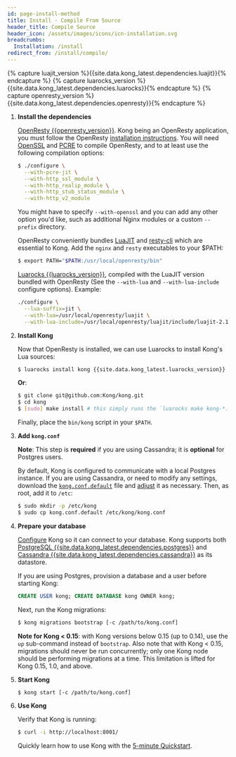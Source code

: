 ```yaml
---
id: page-install-method
title: Install - Compile From Source
header_title: Compile Source
header_icon: /assets/images/icons/icn-installation.svg
breadcrumbs:
  Installation: /install
redirect_from: /install/compile/
---
```


{% capture luajit_version %}{{site.data.kong_latest.dependencies.luajit}}{% endcapture %}
{% capture luarocks_version %}{{site.data.kong_latest.dependencies.luarocks}}{% endcapture %}
{% capture openresty_version %}{{site.data.kong_latest.dependencies.openresty}}{% endcapture %}

1. **Install the dependencies**

    [OpenResty {{openresty_version}}](https://openresty.org/en/installation.html).
    Kong being an OpenResty application, you must follow the OpenResty
    [installation instructions](https://openresty.org/en/installation.html).
    You will need [OpenSSL](https://www.openssl.org/) and
    [PCRE](http://www.pcre.org/) to compile OpenResty, and to at least use the
    following compilation options:

    ```bash
    $ ./configure \
      --with-pcre-jit \
      --with-http_ssl_module \
      --with-http_realip_module \
      --with-http_stub_status_module \
      --with-http_v2_module
    ```

    You might have to specify `--with-openssl` and you can add any other option
    you'd like, such as additional Nginx modules or a custom `--prefix` directory.

    OpenResty conveniently bundles [LuaJIT](http://luajit.org/) and
    [resty-cli](https://github.com/openresty/resty-cli) which are essential to
    Kong. Add the `nginx` and `resty` executables to your $PATH:

    ```bash
    $ export PATH="$PATH:/usr/local/openresty/bin"
    ```

    [Luarocks {{luarocks_version}}](https://github.com/keplerproject/luarocks/wiki/Download),
    compiled with the LuaJIT version bundled with OpenResty (See the
    `--with-lua` and `--with-lua-include` configure options). Example:

    ```bash
    ./configure \
      --lua-suffix=jit \
      --with-lua=/usr/local/openresty/luajit \
      --with-lua-include=/usr/local/openresty/luajit/include/luajit-2.1
    ```

1. **Install Kong**

    Now that OpenResty is installed, we can use Luarocks to install Kong's Lua sources:

    ```bash
    $ luarocks install kong {{site.data.kong_latest.luarocks_version}}
    ```

    **Or**:

    ```bash
    $ git clone git@github.com:Kong/kong.git
    $ cd kong
    $ [sudo] make install # this simply runs the `luarocks make kong-*.rockspec` command
    ```

    Finally, place the `bin/kong` script in your `$PATH`.

1. **Add `kong.conf`**

    **Note**: This step is **required** if you are using Cassandra; it is **optional** for Postgres users.

    By default, Kong is configured to communicate with a local Postgres instance.
    If you are using Cassandra, or need to modify any settings, download the [`kong.conf.default`](https://raw.githubusercontent.com/Kong/kong/master/kong.conf.default) file and [adjust][configuration] it as necessary.
    Then, as root, add it to `/etc`:

    ```bash
    $ sudo mkdir -p /etc/kong
    $ sudo cp kong.conf.default /etc/kong/kong.conf
    ```

1. **Prepare your database**

    [Configure][configuration] Kong so it can connect to your database. Kong
    supports both [PostgreSQL {{site.data.kong_latest.dependencies.postgres}}](http://www.postgresql.org/)
    and [Cassandra {{site.data.kong_latest.dependencies.cassandra}}](http://cassandra.apache.org/)
    as its datastore.

    If you are using Postgres, provision a database and a user before starting Kong:

    ```sql
    CREATE USER kong; CREATE DATABASE kong OWNER kong;
    ```

    Next, run the Kong migrations:

    ```bash
    $ kong migrations bootstrap [-c /path/to/kong.conf]
    ```

    **Note for Kong < 0.15**: with Kong versions below 0.15 (up to 0.14), use
    the `up` sub-command instead of `bootstrap`. Also note that with Kong <
    0.15, migrations should never be run concurrently; only one Kong node
    should be performing migrations at a time. This limitation is lifted for
    Kong 0.15, 1.0, and above.

1. **Start Kong**

    ```bash
    $ kong start [-c /path/to/kong.conf]
    ```

1. **Use Kong**

    Verify that Kong is running:

    ```bash
    $ curl -i http://localhost:8001/
    ```

    Quickly learn how to use Kong with the [5-minute Quickstart](/latest/getting-started/quickstart).

[configuration]: /{{site.data.kong_latest.release}}/configuration#database
